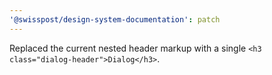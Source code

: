 ```yaml
---
'@swisspost/design-system-documentation': patch
---
```


Replaced the current nested header markup with a single `<h3 class="dialog-header">Dialog</h3>`.
